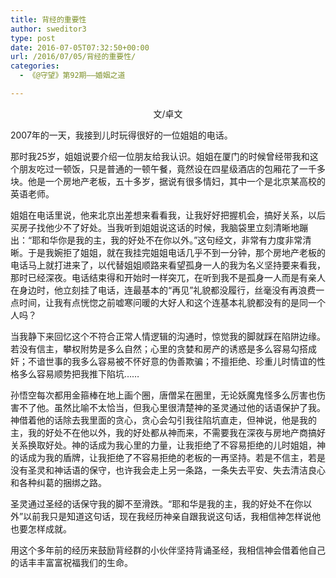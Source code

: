 ```yaml
---
title: 背经的重要性
author: sweditor3
type: post
date: 2016-07-05T07:32:50+00:00
url: /2016/07/05/背经的重要性/
categories:
  - 《@守望》第92期——婚姻之道

---
```

<p style="text-align: center;">
  文/卓文<!--more-->
</p>

2007年的一天，我接到儿时玩得很好的一位姐姐的电话。

那时我25岁，姐姐说要介绍一位朋友给我认识。姐姐在厦门的时候曾经带我和这个朋友吃过一顿饭，只是普通的一顿午餐，竟然设在四星级酒店的包厢花了一千多块。他是一个房地产老板，五十多岁，据说有很多情妇，其中一个是北京某高校的英语老师。

姐姐在电话里说，他来北京出差想来看看我，让我好好把握机会，搞好关系，以后买房子找他少不了好处。当我听到姐姐说这话的时候，我脑袋里立刻清晰地蹦出：“耶和华你是我的主，我的好处不在你以外。”这句经文，非常有力度非常清晰。于是我婉拒了姐姐，就在我挂完姐姐电话几乎不到一分钟，那个房地产老板的电话马上就打进来了，以代替姐姐顺路来看望孤身一人的我为名义坚持要来看我，那时已经深夜。电话结束得和开始时一样突兀，在听到我不是孤身一人而是有亲人在身边时，他立刻挂了电话，连最基本的“再见”礼貌都没履行，丝毫没有再浪费一点时间，让我有点恍惚之前嘘寒问暖的大好人和这个连基本礼貌都没有的是同一个人吗？

当我静下来回忆这个不符合正常人情逻辑的沟通时，惊觉我的脚就踩在陷阱边缘。若没有信主，攀权附势是多么自然；心里的贪婪和房产的诱惑是多么容易勾搭成奸；不谙世事的我多么容易被不怀好意的伪善欺骗；不擅拒绝、珍重儿时情谊的性格多么容易顺势把我推下陷坑……

孙悟空每次都用金箍棒在地上画个圈，唐僧呆在圈里，无论妖魔鬼怪多么厉害也伤害不了他。虽然比喻不太恰当，但我心里很清楚神的圣灵通过他的话语保护了我。神借着他的话除去我里面的贪心，贪心会勾引我往陷坑直走，但神说，他是我的主，我的好处不在他以外，我的好处都从神而来，不需要我在深夜与房地产商搞好关系换取好处。神的话成为我心里的力量，让我拒绝了不容易拒绝的儿时姐姐，神的话成为我的盾牌，让我拒绝了不容易拒绝的老板的一再坚持。若是不信主，若是没有圣灵和神话语的保守，也许我会走上另一条路，一条失去平安、失去清洁良心和各种纠葛的捆绑之路。

圣灵通过圣经的话保守我的脚不至滑跌。“耶和华是我的主，我的好处不在你以外”以前我只是知道这句话，现在我经历神亲自跟我说这句话，我相信神怎样说他也要怎样成就。
  
用这个多年前的经历来鼓励背经群的小伙伴坚持背诵圣经，我相信神会借着他自己的话丰丰富富祝福我们的生命。